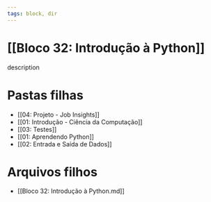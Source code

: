 ```yaml
---
tags: block, dir
---
```


# [[Bloco 32: Introdução à Python]]

description

# Pastas filhas

- [[04: Projeto - Job Insights]]
- [[01: Introdução - Ciência da Computação]]
- [[03: Testes]]
- [[01: Aprendendo Python]]
- [[02: Entrada e Saída de Dados]]

# Arquivos filhos

- [[Bloco 32: Introdução à Python.md]]
